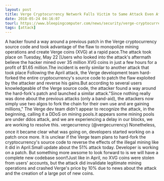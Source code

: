 ```yaml
---
layout: post
title: Verge Cryptocurrency Network Falls Victim to Same Attack Even After Hard-Fork
date: 2018-05-24 04:16:07
tourl: https://www.bleepingcomputer.com/news/security/verge-cryptocurrency-network-falls-victim-to-same-attack-even-after-hard-fork/
tags: [attack]
---
```

A hacker found a way around a previous patch in the Verge cryptocurrency source code and took advantage of the flaw to monopolize mining operations and create Verge coins (XVG) at a rapid pace.The attack took place on Tuesday, May 22 [Users who looked into the attack's aftermath believe the hacker mined over 35 million XVG coins in just a few hours for a profit of $1.65 million.The incident is eerily similar to another attack that took place Following the April attack, the Verge development team hard-forked the entire cryptocurrency's source code to patch the flaw exploited by the attacker and reverse his gains.But according to several users knowledgeable of the Verge source code, the attacker found a way around the hard-fork's patch and launched a similar attack."Since nothing really was done about the previous attacks (only a band-aid), the attackers now simply use two algos to fork the chain for their own use and are gaining millions," The Verge dev team didn't appear to recognize the attack, in the beginning, calling it a DDoS on mining pools.it appears some mining pools are under ddos attack, and we are experiencing a delay in our blocks, we are working to resolve this. vergecurrency (@vergecurrency) Nonetheless, once it became clear what was going on, developers started working on a patch once more. It is unclear if the Verge team plans to hard-fork the cryptocurrency's source code to reverse the effects of the illegal mining like it did in April.Small update about the 51% attack today. Developer is working on a patch. But something more awsome to look forward to is we will have a complete new codebase soon!!Just like in April, no XVG coins were stolen from users' accounts, but the attack did invalidate legitimate mining operations and crashed Verge's price by 10% due to news about the attack and the creation of a large pot of new coins.